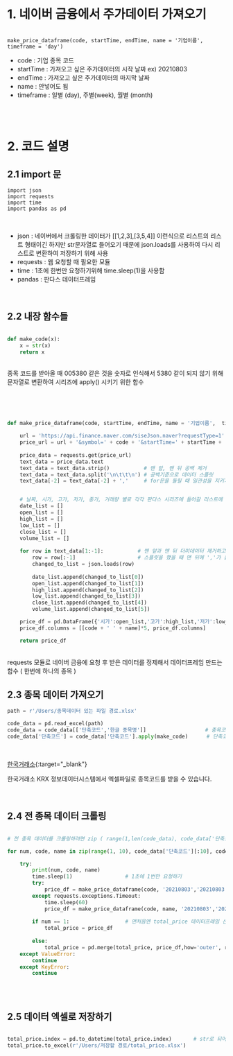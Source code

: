 # 1. 네이버 금융에서 주가데이터 가져오기

```

make_price_dataframe(code, startTime, endTime, name = '기업이름', timeframe = 'day')

```

+ code : 기업 종목 코드
+ startTime : 가져오고 싶은 주가데이터의 시작 날짜   ex) 20210803
+ endTime : 가져오고 싶은 주가데이터의 마지막 날짜
+ name : 안넣어도 됨
+ timeframe : 일별 (day), 주별(week), 월별 (month)




<br><br>
# 2. 코드 설명

## 2.1 import 문

```
import json
import requests
import time
import pandas as pd
```
<br>


+ json : 네이버에서 크롤링한 데이터가 [[1,2,3],[3,5,4]] 이런식으로 리스트의 리스트 형태이긴 하지만 str문자열로 들어오기 때문에 json.loads를 사용하여 다시 리스트로 변환하여 저장하기 위해 사용
+ requests : 웹 요청할 때 필요한 모듈
+ time : 1초에 한번만 요청하기위해 time.sleep(1)을 사용함
+ pandas : 판다스 데이터프레임  

<br>

## 2.2 내장 함수들

```python

def make_code(x):
    x = str(x)
    return x

```
<br>
종목 코드를 받아올 때 005380 같은 것을 숫자로 인식해서 5380 같이 되지 않기 위해 문자열로 변환하여 시리즈에 apply() 시키기 위한 함수  

<br><br><br>


```python
def make_price_dataframe(code, startTime, endTime, name = '기업이름',  timeframe = 'day'):

    url = 'https://api.finance.naver.com/siseJson.naver?requestType=1'
    price_url = url + '&symbol=' + code + '&startTime=' + startTime + '&endTime=' + endTime + '&timeframe=' + timeframe
    
    price_data = requests.get(price_url)
    text_data = price_data.text
    text_data = text_data.strip()           # 맨 앞, 맨 뒤 공백 제거
    text_data = text_data.split('\n\t\t\n') # 공백기준으로 데이터 스플릿
    text_data[-2] = text_data[-2] + ','     # for문을 돌릴 때 일관성을 지키기 위해 마지막 행에는 ','를 추가


    # 날짜, 시가, 고가, 저가, 종가, 거래량 별로 각각 판다스 시리즈에 들어갈 리스트에 담기 
    date_list = []
    open_list = []
    high_list = []
    low_list = []
    close_list = []
    volume_list = []
    
    for row in text_data[1:-1]:           # 맨 앞과 맨 뒤 더미데이터 제거하고 시작
        row = row[:-1]                    # 스플릿을 했을 때 맨 뒤에 ','가 붙어있는 것을 제거하고 시작
        changed_to_list = json.loads(row)
        
        date_list.append(changed_to_list[0])
        open_list.append(changed_to_list[1])
        high_list.append(changed_to_list[2])
        low_list.append(changed_to_list[3])
        close_list.append(changed_to_list[4])
        volume_list.append(changed_to_list[5])

    price_df = pd.DataFrame({'시가':open_list,'고가':high_list,'저가':low_list,'종가':close_list, '거래량':volume_list }, index = date_list)
    price_df.columns = [[code + ' ' + name]*5, price_df.columns]

    return price_df


```

<br>
requests 모듈로 네이버 금융에 요청 후 받은 데이터를 정제해서 데이터프레임 만드는 함수 ( 한번에 하나의 종목 )
<br>

## 2.3 종목 데이터 가져오기

```python
path = r'/Users/종목데이터 있는 파일 경로.xlsx'

code_data = pd.read_excel(path)
code_data = code_data[['단축코드','한글 종목명']]                   # 종목코드와 종목명만 남김
code_data['단축코드'] = code_data['단축코드'].apply(make_code)      # 단축코드 시리즈를 문자열 타입으로 변환

```
<br>

[한국거래소](http://data.krx.co.kr/contents/MDC/MDI/mdiLoader/index.cmd?menuId=MDC0201020201){:target="_blank"}


한국거래소 KRX 정보데이터시스템에서 엑셀파일로 종목코드를 받을 수 있습니다.



<br>

## 2.4 전 종목 데이터 크롤링

```python

# 전 종목 데이터를 크롤링하려면 zip ( range(1,len(code_data), code_data['단축코드'], code_data['한글 종목명'] ) 으로 바꾸면 됨, 밑에는 실험으로 하기 좋게 10개만 함.

for num, code, name in zip(range(1, 10), code_data['단축코드'][:10], code_data['한글 종목명'][:10]):

    try:
        print(num, code, name)
        time.sleep(1)                 # 1초에 1번만 요청하기
        try:
            price_df = make_price_dataframe(code, '20210803','20210803', name = name)     # 원하는 시작날짜~종료날짜 입력해서 요청
        except requests.exceptions.Timeout:
            time.sleep(60)
            price_df = make_price_dataframe(code, name, '20210803','20210803', name = name)   # 요청이 오류가 났을 때 누락없게하기위해 60초후 재요청
        
        if num == 1:                  # 맨처음엔 total_price 데이터프레임 선언하기
            total_price = price_df
            
        else:
            total_price = pd.merge(total_price, price_df,how='outer', right_index=True, left_index=True)  # 그다음부터 전부다 종목별로 '오른쪽으로' merge 하기
    except ValueError:
        continue
    except KeyError:
        continue
        
```
<br>


## 2.5 데이터 엑셀로 저장하기

```python

total_price.index = pd.to_datetime(total_price.index)       # str로 되어있던 날짜들을 진짜 datetime 타입으로 변환하여 저장.
total_price.to_excel(r'/Users/저장할 경로/total_price.xlsx')


```


<br><br>
---








